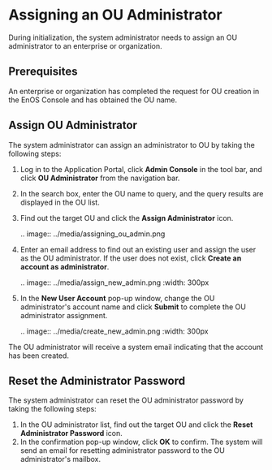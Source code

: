 # Assigning an OU Administrator

During initialization, the system administrator needs to assign an OU administrator to an enterprise or organization.

## Prerequisites

An enterprise or organization has completed the request for OU creation in the EnOS Console and has obtained the OU name.

## Assign OU Administrator

The system administrator can assign an administrator to OU by taking the following steps:

1. Log in to the Application Portal, click **Admin Console** in the tool bar, and click **OU Administrator** from the navigation bar.

2. In the search box, enter the OU name to query, and the query results are displayed in the OU list.

3. Find out the target OU and click the **Assign Administrator** icon.

   .. image:: ../media/assigning_ou_admin.png

4. Enter an email address to find out an existing user and assign the user as the OU administrator. If the user does not exist, click **Create an account as administrator**.

   .. image:: ../media/assign_new_admin.png
      :width: 300px

5. In the **New User Account** pop-up window, change the OU administrator's account name and click **Submit** to complete the OU administrator assignment.

   .. image:: ../media/create_new_admin.png
      :width: 300px

The OU administrator will receive a system email indicating that the account has been created.

## Reset the Administrator Password

The system administrator can reset the OU administrator password by taking the following steps:

1. In the OU administrator list, find out the target OU and click the **Reset Administrator Password** icon.
2. In the confirmation pop-up window, click **OK** to confirm. The system will send an email for resetting administrator password to the OU administrator's mailbox.

<!-- end -->
